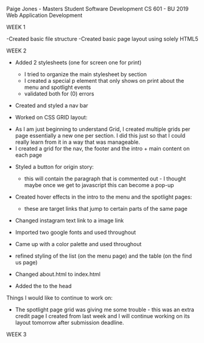 Paige Jones - Masters Student Software Development
CS 601 - BU 2019
Web Application Development

WEEK 1

-Created basic file structure
-Created basic page layout using solely HTML5

WEEK 2

- Added 2 stylesheets (one for screen one for print)
  * I tried to organize the main stylesheet by section
  * I created a special p element that only shows on print about the menu and spotlight events
  * validated both for (0) errors

- Created and styled a nav bar

- Worked on CSS GRID layout:
 * As I am just beginning to understand Grid,
 I created multiple grids per page essentially a new one per section.
 I did this just so that I could really learn from it in a way that was manageable.
 * I created a grid for the nav, the footer and the intro + main content on each page

- Styled a button for origin story:
  * this will contain the paragraph that is commented out - I thought maybe once we get to javascript this can become a pop-up

- Created hover effects in the intro to the menu and the spotlight pages:
  * these are target links that jump to certain parts of the same page

- Changed instagram text link to a image link

- Imported two google fonts and used throughout

- Came up with a color palette and used throughout

- refined styling of the list (on the menu page) and the table (on the find us page)

- Changed about.html to index.html

- Added the  <meta charset="UTF-8"> to the head


Things I would like to continue to work on:
- The spotlight page grid was giving me some trouble - this was an extra credit page I created from last week and I will continue working on its layout tomorrow after submission deadline.

WEEK 3
